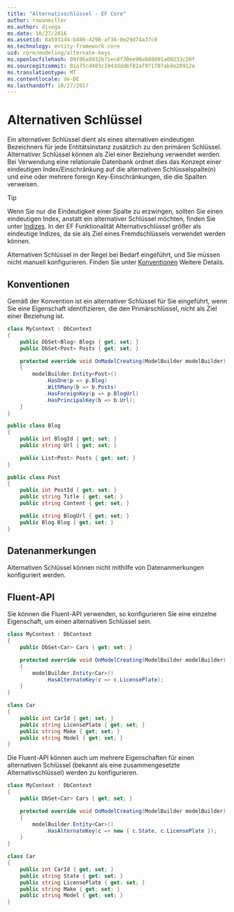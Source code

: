 ```yaml
---
title: "Alternativschlüssel - EF Core"
author: rowanmiller
ms.author: divega
ms.date: 10/27/2016
ms.assetid: 8a5931d4-b480-4298-af36-0e29d74a37c0
ms.technology: entity-framework-core
uid: core/modeling/alternate-keys
ms.openlocfilehash: 09f86a8932b71ec8f30ee90a088091a00233c20f
ms.sourcegitcommit: 01a75cd483c1943ddd6f82af971f07abde20912e
ms.translationtype: MT
ms.contentlocale: de-DE
ms.lasthandoff: 10/27/2017
---
```

# <a name="alternate-keys"></a>Alternativen Schlüssel

Ein alternativer Schlüssel dient als eines alternativen eindeutigen Bezeichners für jede Entitätsinstanz zusätzlich zu den primären Schlüssel. Alternativer Schlüssel können als Ziel einer Beziehung verwendet werden. Bei Verwendung eine relationale Datenbank ordnet dies das Konzept einer eindeutigen Index/Einschränkung auf die alternativen Schlüsselspalte(n) und eine oder mehrere foreign Key-Einschränkungen, die die Spalten verweisen.

> [!TIP]  
> Wenn Sie nur die Eindeutigkeit einer Spalte zu erzwingen, sollten Sie einen eindeutigen Index, anstatt ein alternativer Schlüssel möchten, finden Sie unter [Indizes](indexes.md). In der EF Funktionalität Alternativschlüssel größer als eindeutige Indizes, da sie als Ziel eines Fremdschlüssels verwendet werden können.

Alternativen Schlüssel in der Regel bei Bedarf eingeführt, und Sie müssen nicht manuell konfigurieren. Finden Sie unter [Konventionen](#conventions) Weitere Details.

## <a name="conventions"></a>Konventionen

Gemäß der Konvention ist ein alternativer Schlüssel für Sie eingeführt, wenn Sie eine Eigenschaft identifizieren, die den Primärschlüssel, nicht als Ziel einer Beziehung ist.

<!-- [!code-csharp[Main](samples/core/Modeling/Conventions/Samples/AlternateKey.cs?highlight=12)] -->
``` csharp
class MyContext : DbContext
{
    public DbSet<Blog> Blogs { get; set; }
    public DbSet<Post> Posts { get; set; }

    protected override void OnModelCreating(ModelBuilder modelBuilder)
    {
        modelBuilder.Entity<Post>()
            .HasOne(p => p.Blog)
            .WithMany(b => b.Posts)
            .HasForeignKey(p => p.BlogUrl)
            .HasPrincipalKey(b => b.Url);
    }
}

public class Blog
{
    public int BlogId { get; set; }
    public string Url { get; set; }

    public List<Post> Posts { get; set; }
}

public class Post
{
    public int PostId { get; set; }
    public string Title { get; set; }
    public string Content { get; set; }

    public string BlogUrl { get; set; }
    public Blog Blog { get; set; }
}
```

## <a name="data-annotations"></a>Datenanmerkungen

Alternativen Schlüssel können nicht mithilfe von Datenanmerkungen konfiguriert werden.

## <a name="fluent-api"></a>Fluent-API

Sie können die Fluent-API verwenden, so konfigurieren Sie eine einzelne Eigenschaft, um einen alternativen Schlüssel sein.

<!-- [!code-csharp[Main](samples/core/Modeling/FluentAPI/Samples/AlternateKeySingle.cs?highlight=7,8)] -->
``` csharp
class MyContext : DbContext
{
    public DbSet<Car> Cars { get; set; }

    protected override void OnModelCreating(ModelBuilder modelBuilder)
    {
        modelBuilder.Entity<Car>()
            .HasAlternateKey(c => c.LicensePlate);
    }
}

class Car
{
    public int CarId { get; set; }
    public string LicensePlate { get; set; }
    public string Make { get; set; }
    public string Model { get; set; }
}
```

Die Fluent-API können auch um mehrere Eigenschaften für einen alternativen Schlüssel (bekannt als eine zusammengesetzte Alternativschlüssel) werden zu konfigurieren.

<!-- [!code-csharp[Main](samples/core/Modeling/FluentAPI/Samples/AlternateKeyComposite.cs?highlight=7,8)] -->
``` csharp
class MyContext : DbContext
{
    public DbSet<Car> Cars { get; set; }

    protected override void OnModelCreating(ModelBuilder modelBuilder)
    {
        modelBuilder.Entity<Car>()
            .HasAlternateKey(c => new { c.State, c.LicensePlate });
    }
}

class Car
{
    public int CarId { get; set; }
    public string State { get; set; }
    public string LicensePlate { get; set; }
    public string Make { get; set; }
    public string Model { get; set; }
}
```
